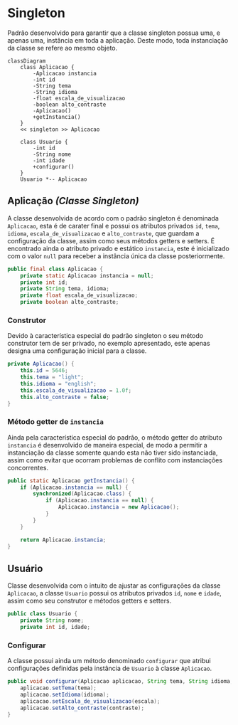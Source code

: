 # Singleton

Padrão desenvolvido para garantir que a classe singleton possua uma, e apenas uma, instância em toda a aplicação. Deste modo, toda instanciação da classe se refere ao mesmo objeto.

```mermaid
classDiagram
	class Aplicacao {
		-Aplicacao instancia
		-int id
		-String tema
		-String idioma
		-float escala_de_visualizacao
		-boolean alto_contraste
		-Aplicacao()
		+getInstancia()
	}
	<< singleton >> Aplicacao
	
	class Usuario {
		-int id
		-String nome
		-int idade
		+configurar()
	}
	Usuario *-- Aplicacao
```



## Aplicação _(Classe Singleton)_

A classe desenvolvida de acordo com o padrão singleton é denominada `Aplicacao`, esta é de carater final e possui os atributos privados `id`, `tema`, `idioma`, `escala_de_visualizacao` e `alto_contraste`, que guardam a configuração da classe, assim como seus métodos getters e setters. É encontrado ainda o atributo privado e estático `instancia`, este é inicializado com o valor `null` para receber a instância única da classe posteriormente.

```java
public final class Aplicacao {
    private static Aplicacao instancia = null;
    private int id;
    private String tema, idioma;
    private float escala_de_visualizacao;
    private boolean alto_contraste;
```

### Construtor

Devido à característica especial do padrão singleton o seu método construtor tem de ser privado, no exemplo apresentado, este apenas designa uma configuração inicial para a classe.

```java
private Aplicacao() {
    this.id = 5646;
    this.tema = "light";
    this.idioma = "english";
    this.escala_de_visualizacao = 1.0f;
    this.alto_contraste = false;
}
```

### Método getter de `instancia`

Ainda pela característica especial do padrão, o método getter do atributo `instancia` é desenvolvido de maneira especial, de modo a permitir a instanciação da classe somente quando esta não tiver sido instanciada, assim como evitar que ocorram problemas de conflito com instanciações concorrentes.

```java
public static Aplicacao getInstancia() {
    if (Aplicacao.instancia == null) {
        synchronized(Aplicacao.class) {
            if (Aplicacao.instancia == null) {
                Aplicacao.instancia = new Aplicacao();
            }
        }
    }

    return Aplicacao.instancia;
}
```



## Usuário

Classe desenvolvida com o intuito de ajustar as configurações da classe `Aplicacao`, a classe `Usuario` possui os atributos privados `id`, `nome` e `idade`, assim como seu construtor e métodos getters e setters.

```java
public class Usuario {
    private String nome;
    private int id, idade;
```

### Configurar

A classe possui ainda um método denominado `configurar` que atribui configurações definidas pela instância de `Usuario` à classe `Aplicacao`.

```java
public void configurar(Aplicacao aplicacao, String tema, String idioma, float escala, boolean contraste) {
    aplicacao.setTema(tema);
    aplicacao.setIdioma(idioma);
    aplicacao.setEscala_de_visualizacao(escala);
    aplicacao.setAlto_contraste(contraste);
}
```
